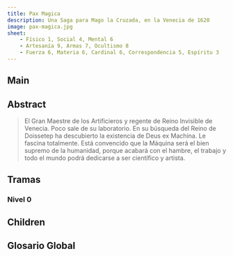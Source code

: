 ```yaml
---
title: Pax Magica
description: Una Saga para Mago la Cruzada, en la Venecia de 1620 
image: pax-magica.jpg
sheet:
    - Físico 1, Social 4, Mental 6
    - Artesanía 9, Armas 7, Ocultismo 8
    - Fuerza 6, Materia 6, Cardinal 6, Correspondencia 5, Espíritu 3
---
```



## Main

<Card :slug="$page.frontmatter.slug"/>

## Abstract

> El Gran Maestre de los Artificieros y regente de Reino Invisible de Venecia. 
> Poco sale de su laboratorio. En su búsqueda del Reino de Doissetep ha descubierto la existencia de Deus ex Machina. 
> Le fascina totalmente. Está convencido que la Máquina será el bien supremo de la humanidad, 
> porque acabará con el hambre, el trabajo y todo el mundo podrá dedicarse a ser científico y artista.

<!-- more -->

## Tramas

### Nivel 0

## Children

<TagList :parent="$page.frontmatter.parent + '/' + $page.frontmatter.slug"/>


## Glosario Global

<TagList />

